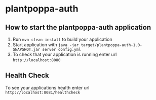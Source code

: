# plantpoppa-auth

How to start the plantpoppa-auth application
---

1. Run `mvn clean install` to build your application
1. Start application with `java -jar target/plantpoppa-auth-1.0-SNAPSHOT.jar server config.yml`
1. To check that your application is running enter url `http://localhost:8080`

Health Check
---

To see your applications health enter url `http://localhost:8081/healthcheck`
